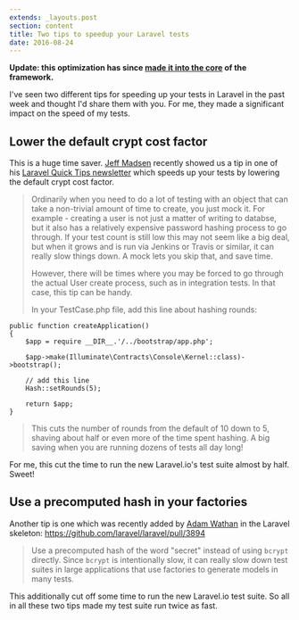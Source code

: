 ```yaml
---
extends: _layouts.post
section: content
title: Two tips to speedup your Laravel tests
date: 2016-08-24
---
```

**Update: this optimization has since [made it into the core](https://github.com/laravel/laravel/blob/6806aaa3568382e9c8c7281a64b82a52b824e46f/phpunit.xml#L27) of the framework.**

I've seen two different tips for speeding up your tests in Laravel in the past week and thought I'd share them with you. For me, they made a significant impact on the speed of my tests.

## Lower the default crypt cost factor

This is a huge time saver. [Jeff Madsen](https://twitter.com/codebyjeff) recently showed us a tip in one of his [Laravel Quick Tips newsletter](http://codebyjeff.com/newsletter) which speeds up your tests by lowering the default crypt cost factor.

> Ordinarily when you need to do a lot of testing with an object that can take a non-trivial amount of time to create, you just mock it. For example - creating a user is not just a matter of writing to databse, but it also has a relatively expensive password hashing process to go through. If your test count is still low this may not seem like a big deal, but when it grows and is run via Jenkins or Travis or similar, it can really slow things down. A mock lets you skip that, and save time.
> 
> However, there will be times where you may be forced to go through the actual User create process, such as in integration tests. In that case, this tip can be handy.
> 
> In your TestCase.php file, add this line about hashing rounds:

```
public function createApplication()
{
    $app = require __DIR__.'/../bootstrap/app.php';

    $app->make(Illuminate\Contracts\Console\Kernel::class)->bootstrap();

    // add this line
    Hash::setRounds(5);

    return $app;
}
```

> This cuts the number of rounds from the default of 10 down to 5, shaving about half or even more of the time spent hashing. A big saving when you are running dozens of tests all day long!

For me, this cut the time to run the new Laravel.io's test suite almost by half. Sweet!

## Use a precomputed hash in your factories

Another tip is one which was recently added by [Adam Wathan](https://twitter.com/adamwathan) in the Laravel skeleton: https://github.com/laravel/laravel/pull/3894

> Use a precomputed hash of the word "secret" instead of using `bcrypt` directly. Since `bcrypt` is intentionally slow, it can really slow down test suites in large applications that use factories to generate models in many tests.

This additionally cut off some time to run the new Laravel.io test suite. So all in all these two tips made my test suite run twice as fast.
